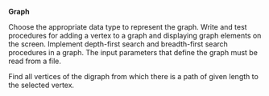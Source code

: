
**Graph**


Choose the appropriate data type to represent the graph.
Write and test procedures for adding a vertex to a graph and displaying graph elements on the screen. Implement depth-first search and breadth-first search procedures in a graph.
The input parameters that define the graph must be read from a file.

Find all vertices of the digraph from which there is a path of given length to the selected vertex.